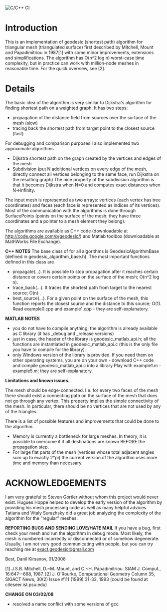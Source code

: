 ![C/C++ CI](https://github.com/mojocorp/geodesic/workflows/C/C++%20CI/badge.svg?branch=master)

# Introduction

This is an implementation of geodesic (shortest path) algorithm for triangular mesh (triangulated surface) first described by Mitchell, Mount and Papadimitriou in 1987[1] with some minor improvements, extensions and simplifications. The algorithm has O(n^2 log n) worst-case time complexity, but in practice can work with million-node meshes in reasonable time. For the quick overview, see [2].

# Details

The basic idea of the algorithm is very similar to Dijkstra's algorithm for finding shortest path on a weighted graph. It has two steps: 
- propagation of the distance field from sources over the surface of the mesh (slow)
- tracing back the shortest path from target point to the closest source (fast)

For debugging and comparison purposes I also implemented two approximate algorithms
- Dijkstra shortest path on the graph created by the vertices and edges of the mesh
- Subdivision (put N additional vertices on every edge of the mesh, directly connect all vertices belonging to the same face, run Dijkstra on the resulting graph)
The nice property of the subdivision algorithm is that it becomes Dijkstra when N=0 and computes exact distances when N->infinity.

The input mesh is represented as two arrays: vertices (each vertex has tree coordinates) and faces (each face is represented as indices of its vertices). Most of the communication with the algorithms is done through SurfacePoints (points on the surface of the mesh; they have three coordinates and a pointer to a mesh element they belong).

The algorithms are available as C++ code (downloadable at http://code.google.com/p/geodesic/) and Matlab toolbox (downloadable at MathWorks File Exchange). 

**C++ NOTES**
The base class of for all algorithms is GeodesicAlgorithmBase (defined in geodesic_algorithm_base.h). The most important functions defined in this class are
- propagate(...). It is possible to stop propagation after it reaches certain distance or covers certain points on the surface of the mesh; O(n^2 log n).
- trace_back(...). It traces the shortest path from target to the nearest source; O(n) .
- best_source(...). For a given point on the surface of the mesh, this function reports the closest source and the distance to this source; O(1).
Read example0.cpp and example1.cpp - they are self-explanatory.

**MATLAB NOTES**
- you do not have to compile anything; the algorithm is already available as C library (it has _debug and _release versions)
- just in case, the header of the library is geodesic_matlab_api.h; all the functions are instantiated in geodesic_matlab_api.c (this is the only file you have to compile for the library). 
- only Windows version of the library is provided. If you need them on other operating systems, you are on your own - download C++ code and compile geodesic_matlab_api.c into a library 
Play with example1.m - example5.m; they are self-explanatory.

**Limitations and known issues.**

The mesh should be edge-connected. I.e. for every two faces of the mesh there should exist a connecting path on the surface of the mesh that does not go through any vertex. This property implies the simple connectivity of the mesh. In particular, there should be no vertices that are not used by any of the triangles.

There is a list of possible features and improvements that could be done to the algorithm. 
- Memory is currently a bottleneck for large meshes. In theory, it is possible to overcome it if all destinations are known BEFORE the propagation step.
- For large flat parts of the mesh (vertices whose total adjacent angles sum up to exactly 2*pi) the current version of the algorithm uses more time and memory than necessary.

# ACKNOWLEDGEMENTS
I am very grateful to Steven Gortler without whom this project would never exist. Hugues Hoppe helped to develop the early version of the algorithm by providing his mesh processing code as well as many helpful advices. Tatiana and Vitaly Surazhsky did a great job analyzing the complexity of the algorithm for the "regular" meshes. 

**REPORTING BUGS AND SENDING LOVE/HATE MAIL**
If you have a bug, first check your mesh and run the algorithm in debug mode. Most likely, the mesh is numbered incorrectly or disconnected or of somehow degenerate.
Usually, I am not very good communicating with people, but you can try reaching me at exact.geodesic@gmail.com

Best,
Danil Kirsanov, 01/2008

[1] J.S.B. Mitchell, D.~M. Mount, and C.~H. Papadimitriou. SIAM J. Comput., 16:647--668, 1987. 
[2] J. O'Rourke, Computational Geometry Column 35, SIGACT News, 30(2) Issue #111 (1999) 31-32, 1993 (could be found at citeseer.ist.psu.edu)

**CHANGE ON 03/02/08**
- resolved a name conflict with some versions of gcc
